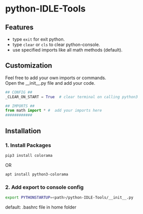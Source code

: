 # python-IDLE-Tools

## Features

* type ``exit`` for exit python.
* type ``clear`` or ``cls`` to clear python-console.
* use specified imports like all math methods (default).

## Customization
Feel free to add your own imports or commands. \
Open the \_\_init__.py file and add your code.
```python
## CONFIG ##
_CLEAR_ON_START = True  # clear terminal on calling python3

## IMPORTS ##
from math import * #  add your imports here
############
```


## Installation
### 1. Install Packages 
````bash
pip3 install colorama
````
OR
````bash
apt install python3-colorama
````
### 2. Add export to console config

````bash
export PYTHONSTARTUP=<path>/python-IDLE-Tools/__init__.py
````
default: .bashrc file in home folder